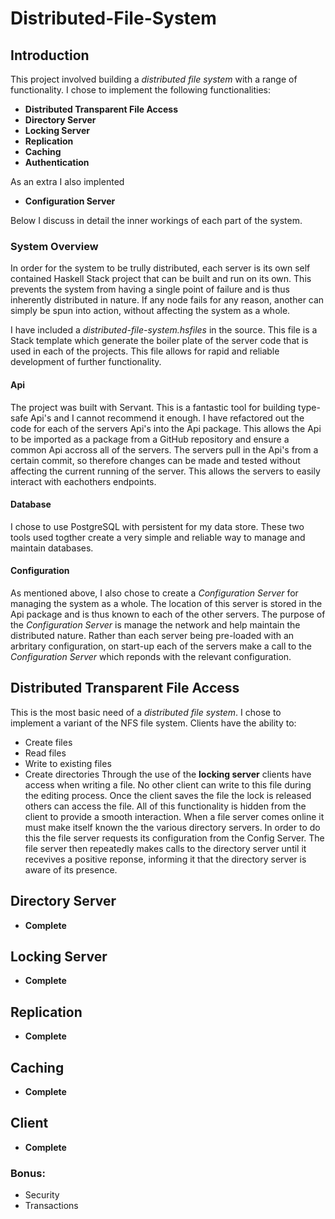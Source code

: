 # Distributed-File-System

## Introduction
This project involved building a *distributed file system* with a range of functionality. 
I chose to implement the following functionalities:

 * __Distributed Transparent File Access__
 * __Directory Server__
 * __Locking Server__
 * __Replication__
 * __Caching__
 * __Authentication__
 
 As an extra I also implented 
 * __Configuration Server__
 
 Below I discuss in detail the inner workings of each part of the system. 
 
 ### System Overview
 In order for the system to be trully distributed, each server is its own self contained Haskell Stack project that can be built and run on its own.
 This prevents the system from having a single point of failure and is thus inherently distributed in nature. If any node fails for any reason, another can simply be spun into action, without affecting the system as a whole.
 
I have included a _distributed-file-system.hsfiles_ in the source. This file is a Stack template which generate the boiler plate of the server code that is used in each of the projects. This file allows for rapid and reliable development of further functionality.

#### Api
The project was built with Servant. This is a fantastic tool for building type-safe Api's and I cannot recommend it enough. I have refactored out the code for each of the servers Api's into the Api package. This allows the Api to be imported as a package from a GitHub repository and ensure a common Api accross all of the servers. The servers pull in the Api's from a certain commit, so therefore changes can be made and tested without affecting the current running of the server. This allows the servers to easily interact with eachothers endpoints.

#### Database
I chose to use PostgreSQL with persistent for my data store. These two tools used togther create a very simple and reliable way to manage and maintain databases.

#### Configuration
As mentioned above, I also chose to create a _Configuration Server_ for managing the system as a whole. The location of this server is stored in the Api package and is thus known to each of the other servers. 
The purpose of the _Configuration Server_ is manage the network and help maintain the distributed nature. Rather than each server being pre-loaded with an arbritary configuration, on start-up each of the servers make a call to the _Configuration Server_ which reponds with the relevant configuration.


 ## Distributed Transparent File Access
 This is the most basic need of a *distributed file system*. I chose to implement a variant of the NFS file system. Clients have the ability to:
   * Create files
   * Read files
   * Write to existing files
   * Create directories 
 Through the use of the __locking server__ clients have <unique> access when writing a file. No other client can write to this file during the editing process. Once the client saves the file the lock is released others can access the file. All of this functionality is hidden from the client to provide a smooth interaction.
When a file server comes online it must make itself known the the various directory servers. In order to do this the file server requests its configuration from the Config Server. 
 The file server then repeatedly makes calls to the directory server until it recevives a positive reponse, informing it that the directory server is aware of its presence.

 ## Directory Server
 * __Complete__
 
  ## Locking Server
 * __Complete__
 
 ## Replication
 * __Complete__
 
 ## Caching
 * __Complete__
  
 ## Client
 * __Complete__

 ### Bonus: 
 * Security
 * Transactions
  
